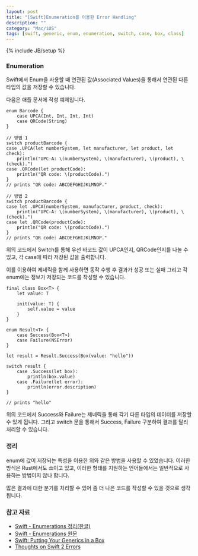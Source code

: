 ```yaml
---
layout: post
title: "[Swift]Enumeration를 이용한 Error Handling"
description: ""
category: "Mac/iOS"
tags: [swift, generic, enum, enumeration, switch, case, box, class]
---
```

{% include JB/setup %}

### Enumeration

Swift에서 Enum을 사용할 때 연관된 값(Associated Values)을 통해서 연관된 다른 타입의 값을 저장할 수 있습니다.

다음은 애플 문서에 작성 예제입니다. 

	enum Barcode {
		case UPCA(Int, Int, Int, Int)
		case QRCode(String)
	}

	// 방법 1
	switch productBarcode {
	case .UPCA(let numberSystem, let manufacturer, let product, let check):
		println("UPC-A: \(numberSystem), \(manufacturer), \(product), \(check).")
	case .QRCode(let productCode):
		println("QR code: \(productCode).")
	}
	// prints "QR code: ABCDEFGHIJKLMNOP."

	// 방법 2
	switch productBarcode {
	case let .UPCA(numberSystem, manufacturer, product, check):
		println("UPC-A: \(numberSystem), \(manufacturer), \(product), \(check).")
	case let .QRCode(productCode):
		println("QR code: \(productCode).")
	}
	// prints "QR code: ABCDEFGHIJKLMNOP."

위의 코드에서 Switch를 통해 우선 바코드 값이 UPCA인지, QRCode인지를 나눌 수 있고, 각 case에 따라 저장된 값을 출력합니다. 

이를 이용하여 제네릭을 함께 사용하면 동작 수행 후 결과가 성공 또는 실패 그리고 각 enum에는 정보가 저장되는 코드를 작성할 수 있습니다.

	final class Box<T> {
		let value: T
		 
		init(value: T) {
			self.value = value
		}
	}
	 
	enum Result<T> {
		case Success(Box<T>)
		case Failure(NSError)
	}

	let result = Result.Success(Box(value: "hello"))

	switch result {
		case .Success(let box):
			println(box.value)
		case .Failure(let error):
			println(error.description)
	}

	// prints "hello"

위의 코드에서 Success와 Failure는 제네릭을 통해 각기 다른 타입의 데이터를 저장할 수 있게 됩니다. 그리고 switch 문을 통해서 Success, Failure 구분하여 결과를 달리 처리할 수 있습니다.

### 정리

enum에 값이 저장되는 특성을 이용한 위와 같은 방법을 사용할 수 있었습니다. 이러한 방식은 Rust에서도 쓰이고 있고, 이러한 형태를 지원하는 언어들에서는 일반적으로 사용하는 방법이지 않나 합니다. 

많은 결과에 대한 분기를 처리할 수 있어 좀 더 나은 코드를 작성할 수 있을 것으로 생각됩니다.

### 참고 자료

* [Swift - Enumerations 정리(한글)][minsone]
* [Swift - Enumerations 원문][Apple_Doc_Enumerations]
* [Swift: Putting Your Generics in a Box][Natasha The Robot]
* [Thoughts on Swift 2 Errors][Gist]

[minsone]: ../swift-enumerations-summary/
[Apple_Doc_Enumerations]: https://developer.apple.com/library/ios/documentation/Swift/Conceptual/Swift_Programming_Language/Enumerations.html#//apple_ref/doc/uid/TP40014097-CH12-ID148
[Natasha The Robot]: http://natashatherobot.com/swift-generics-box/
[Gist]: https://gist.github.com/nicklockwood/21495c2015fd2dda56cf